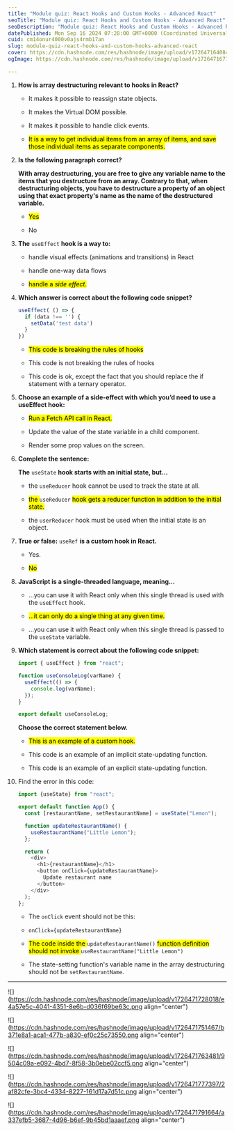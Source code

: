 ```yaml
---
title: "Module quiz: React Hooks and Custom Hooks - Advanced React"
seoTitle: "Module quiz: React Hooks and Custom Hooks - Advanced React"
seoDescription: "Module quiz: React Hooks and Custom Hooks - Advanced React"
datePublished: Mon Sep 16 2024 07:28:00 GMT+0000 (Coordinated Universal Time)
cuid: cm14onur4000v0ajs4rmb17an
slug: module-quiz-react-hooks-and-custom-hooks-advanced-react
cover: https://cdn.hashnode.com/res/hashnode/image/upload/v1726471640843/82284a21-3b9e-4ab2-a071-fea55c7f4471.jpeg
ogImage: https://cdn.hashnode.com/res/hashnode/image/upload/v1726471671456/8ec0fdf4-27b2-4e8c-83e3-4080ffa5dc5a.jpeg

---
```


1. **How is array destructuring relevant to hooks in React?**
    
    * It makes it possible to reassign state objects.
        
    * It makes the Virtual DOM possible.
        
    * It makes it possible to handle click events.
        
    * <mark>It is a way to get individual items from an array of items, and save those individual items as separate components.</mark>
        
2. **Is the following paragraph correct?**
    
    **With array destructuring, you are free to give any variable name to the items that you destructure from an array. Contrary to that, when destructuring objects, you have to destructure a property of an object using that exact property's name as the name of the destructured variable.**
    
    * <mark>Yes</mark>
        
    * No
        
3. **The** `useEffect` **hook is a way to:**
    
    * handle visual effects (animations and transitions) in React
        
    * handle one-way data flows
        
    * <mark>handle a </mark> *<mark>side effect</mark>*<mark>.</mark>
        
4. **Which answer is correct about the following code snippet?**
    
    ```javascript
    useEffect( () => {
      if (data !== '') {
        setData('test data')
      }
    })
    ```
    
    * <mark>This code is breaking the rules of hooks</mark>
        
    * This code is not breaking the rules of hooks
        
    * This code is ok, except the fact that you should replace the if statement with a ternary operator.
        
5. **Choose an example of a side-effect with which you’d need to use a useEffect hook:**
    
    * <mark>Run a Fetch API call in React.</mark>
        
    * Update the value of the state variable in a child component.
        
    * Render some prop values on the screen.
        
6. **Complete the sentence:**
    
    **The** `useState` **hook starts with an initial state, but...**
    
    * the `useReducer` hook cannot be used to track the state at all.
        
    * <mark>the </mark> `useReducer` <mark>hook gets a reducer function in addition to the initial state.</mark>
        
    * the `userReducer` hook must be used when the initial state is an object.
        
7. **True or false:** `useRef` **is a custom hook in React.**
    
    * Yes.
        
    * <mark>No</mark>
        
8. **JavaScript is a single-threaded language, meaning...**
    
    * ...you can use it with React only when this single thread is used with the `useEffect` hook.
        
    * <mark>...it can only do a single thing at any given time.</mark>
        
    * ...you can use it with React only when this single thread is passed to the `useState` variable.
        
9. **Which statement is correct about the following code snippet:**
    
    ```javascript
    import { useEffect } from "react";
    
    function useConsoleLog(varName) {
      useEffect(() => {
        console.log(varName);
      });
    }
    
    export default useConsoleLog;
    ```
    
    **Choose the correct statement below.**
    
    * <mark>This is an example of a custom hook.</mark>
        
    * This code is an example of an implicit state-updating function.
        
    * This code is an example of an explicit state-updating function.
        
10. Find the error in this code:
    
    ```javascript
    import {useState} from "react";
    
    export default function App() {
      const [restaurantName, setRestaurantName] = useState("Lemon");
    
      function updateRestaurantName() {
        useRestaurantName("Little Lemon");
      };
    
      return (
        <div>
          <h1>{restaurantName}</h1>
          <button onClick={updateRestaurantName}>
            Update restaurant name
          </button>
        </div>
      );
    };
    ```
    
    * The `onClick` event should not be this:
        
    * `onClick={updateRestaurantName}`
        
    * <mark>The code inside the </mark> `updateRestaurantName()` <mark>function definition should not invoke </mark> `useRestaurantName("Little Lemon")`
        
    * The state-setting function's variable name in the array destructuring should not be `setRestaurantName`.
        

---

![](https://cdn.hashnode.com/res/hashnode/image/upload/v1726471728018/e4a57e5c-4041-4351-8e6b-d036f69be63c.png align="center")

![](https://cdn.hashnode.com/res/hashnode/image/upload/v1726471751467/b371e8a1-aca1-477b-a830-ef0c25c73550.png align="center")

![](https://cdn.hashnode.com/res/hashnode/image/upload/v1726471763481/9504c09a-e092-4bd7-8f58-3b0ebe02ccf5.png align="center")

![](https://cdn.hashnode.com/res/hashnode/image/upload/v1726471777397/2af82cfe-3bc4-4334-8227-161d17a7d51c.png align="center")

![](https://cdn.hashnode.com/res/hashnode/image/upload/v1726471791664/a337efb5-3687-4d96-b6ef-9b45bd1aaaef.png align="center")